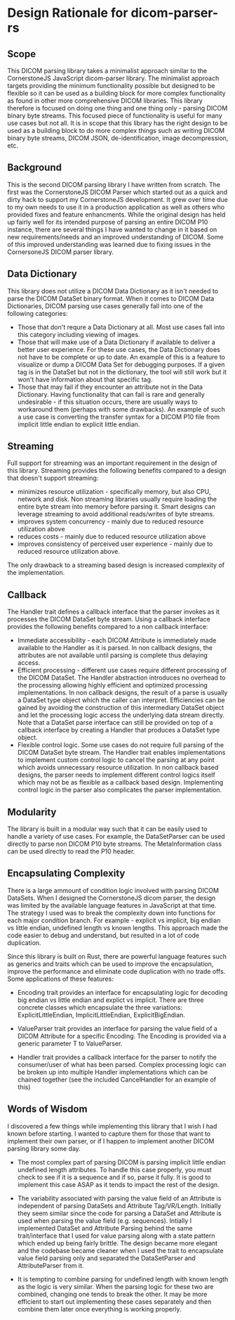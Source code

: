 # Design Rationale for dicom-parser-rs

## Scope

This DICOM parsing library takes a minimalist approach similar to the
CornerstoneJS JavaScript dicom-parser library.  The minimalist approach
targets providing the minimum functionality possible but designed to be
flexible so it can be used as a building block for more complex functionality
as found in other more comprehensive DICOM libraries.  This library therefore
is focused on doing one thing and one thing only - parsing DICOM binary byte
streams.  This focused piece of functionality is useful for many use cases
but not all.  It is in scope that this library has the right design to be
used as a building block to do more complex things such as writing DICOM
binary byte streams, DICOM JSON, de-identification, image decompression, etc.

## Background

This is the second DICOM parsing library I have written from scratch.  The
first was the CornerstoneJS DICOM Parser which started out as a quick and dirty
hack to support my CornerstoneJS development.  It grew over time due to my own
needs to use it in a production application as well as others who
provided fixes and feature enhancments.  While the original design has held up
fairly well for its intended purpose of parsing an entire DICOM P10 instance,
there are several things I have wanted to change in it based on new 
requirements/needs and an improved understanding of DICOM.  Some of this
improved understanding was learned due to fixing issues in the CornersoneJS
DICOM parser library.

## Data Dictionary

This library does not utilize a DICOM Data Dictionary as it isn't needed to
parse the DICOM DataSet binary format.  When it comes to DICOM Data 
Dictionaries, DICOM parsing use cases generally fall into one of the
following categories:
* Those that don't requre a Data Dictionary at all.  Most use cases fall
  into this category including viewing of images.
* Those that will make use of a Data Dictionary if available to deliver a
  better user experience.  For these use cases, the Data Dictionary does
  not have to be complete or up to date.  An example of this is a feature
  to visualize or dump a DICOM Data Set for debugging purposes.  If a 
  given tag is in the DataSet but not in the dictionary, the tool will
  still work but it won't have information about that specific tag.
* Those that may fail if they encounter an attribute not in the Data Dictionary.
  Having functionality that can fail is rare and generally undesirable - if
  this situation occurs, there are usually ways to workaround them (perhaps
  with some drawbacks).  An example of such a use case is converting the 
  transfer syntax for a DICOM P10 file from implicit little endian to explicit
  little endian.

## Streaming

Full support for streaming was an important requirement in the design of this
library.  Streaming provides the following benefits compared to a design
that doesn't support streaming:

* minimizes resource utilization - specifically memory, but also CPU, network
  and disk.  Non streaming libraries usually require loading the entire 
  byte stream into memory before parsing it.  Smart designs can leverage
  streaming to avoid additional reads/writes of byte streams.
* improves system concurrency - mainly due to reduced resource utilization above
* reduces costs - mainly due to reduced resource utilization above
* improves consistency of perceived user experience - mainly due to reduced 
  resource utilization above.

The only drawback to a streaming based design is increased complexity of
the implementation.

## Callback

The Handler trait defines a callback interface that the parser invokes as it 
processes the DICOM DataSet byte stream.  Using a callback interface provides
the following benefits compared to a non callback interface:

* Immediate accessibility - each DICOM Attribute is immediately made available
  to the Handler as it is parsed.  In non callback designs, the attributes
  are not available until parsing is complete thus delaying access.
* Efficient processing - different use cases require different processing of
  the DICOM DataSet.  The Handler abstraction introduces no overhead to the
  processing allowing highly efficient and optimized processing
  implementations.  In non callback designs, the result of a parse is usually
  a DataSet type object which the caller can interpret.  Efficiencies can be
  gained by avoiding the construction of this intermediary DataSet object
  and let the processing logic access the underlying data stream directly.
  Note that a DataSet parse interface can still be provided on top of a
  callback interface by creating a Handler that produces a DataSet type object.
* Flexible control logic.  Some use cases do not require full parsing of the
  DICOM DataSet byte stream.  The Handler trait enables implementations to
  implement custom control logic to cancel the parsing at any point which
  avoids unnecessary resource utilization.  In non callback based designs, the
  parser needs to implement different control logics itself which may not be
  as flexible as a callback based design.  Implementing control logic in the
  parser also complicates the parser implementation.

## Modularity

The library is built in a modular way such that it can be easily used to handle
a variety of use cases.  For example, the DataSetParser can be used directly
to parse non DICOM P10 byte streams.  The MetaInformation class can be used
directly to read the P10 header.  

## Encapsulating Complexity

There is a large ammount of condition logic involved with parsing DICOM 
DataSets.  When I designed the CornerstoneJS dicom parser, the design was
limited by the available language features in JavaScript at that time.  The
strategy I used was to break the complexity down into functions for each
major condition branch.  For example - explicit vs implicit, big endian vs 
little endian, undefined length vs known lengths.  This approach made the
code easier to debug and understand, but resulted in a lot of code 
duplication.

Since this library is built on Rust, there are powerful language features such
as generics and traits which can be used to improve the encapsulation, 
improve the performance and eliminate code duplication with no trade offs.
Some applications of these features:

* Encoding trait provides an interface for encapsulating logic for decoding
  big endian vs little endian and explict vs implicit.  There are three 
  concrete classes which encapsulate the three variations: 
  ExplicitLittleEndian, ImplicitLittleEndian, ExplicitBigEndian.  

* ValueParser trait provides an interface for parsing the value field of
  a DICOM Attribute for a specific Encoding.  The Encoding is provided via
  a generic parameter T to ValueParser.

* Handler trait provides a callback interface for the parser to notify the
  consumer/user of what has been parsed.  Complex processing logic can
  be broken up into multiple Handler implementations which can be chained
  together (see the included CancelHandler for an example of this)

## Words of Wisdom

I discovered a few things while implementing this library that I wish I had 
known before starting.  I wanted to capture them for those that want to 
implement their own parser, or if I happen to implement another DICOM parsing
library some day.

* The most complex part of parsing DICOM is parsing implicit little endian
  undefined length attributes.  To handle this case properly, you must check
  to see if it is a sequence and if so, parse it fully.  It is good to
  implement this case ASAP as it tends to impact the rest of the design.

* The variability associated with parsing the value field of an Attribute is
  independent of parsing DataSets and Attribute Tag/VR/Length.  Initially they
  seem similar since the code for parsing a DataSet and Attribute is used
  when parsing the value field (e.g. sequences).  Intially I implemented
  DataSet and Attribute Parsing behind the same trait/interface that I used
  for value parsing along with a state pattern which ended up being fairly
  brittle.  The design became more elegant and the codebase became cleaner
  when I used the trait to encapsulate value field parsing only and separated
  the DataSetParser and AttributeParser from it.

* It is tempting to combine parsing for undefined length with known length
  as the logic is very similar.  When the parsing logic for these two are
  combined, changing one tends to break the other.  It may be more efficient
  to start out implementing these cases separately and then combine them
  later once everything is working properly. 

